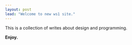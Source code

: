 ```yaml
---
layout: post
lead: "Welcome to new ws1 site."
---
```


This is a collection of writes about design and programming.

**Enjoy.**